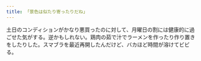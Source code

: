 ```yaml
---
title: 「景色は似たり寄ったりだね」
---
```


土日のコンディションがかなり悪買ったのに対して、月曜日の割には健康的に過ごせた気がする。逆かもしれない。鶏肉の茹で汁でラーメンを作ったり作り置きをしたりした。スマブラを最近再開したんだけど、バカほど時間が溶けてビビる。